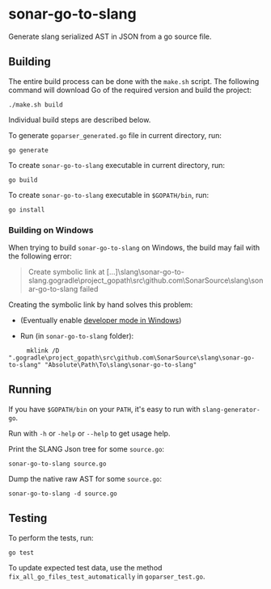# sonar-go-to-slang

Generate slang serialized AST in JSON from a go source file.

## Building

The entire build process can be done with the `make.sh` script. The following command will
download Go of the required version and build the project:

```shell
./make.sh build
```

Individual build steps are described below.

To generate `goparser_generated.go` file in current directory, run:

```shell
go generate
```

To create `sonar-go-to-slang` executable in current directory, run:

```shell
go build
```

To create `sonar-go-to-slang` executable in `$GOPATH/bin`, run:

```shell
go install
```

### Building on Windows

When trying to build `sonar-go-to-slang` on Windows, the build may fail with the following error:

> Create symbolic link at [...]\slang\sonar-go-to-slang\.gogradle\project_gopath\src\github.com\SonarSource\slang\sonar-go-to-slang failed
     
Creating the symbolic link by hand solves this problem:

* (Eventually enable [developer mode in Windows](https://docs.microsoft.com/en-us/windows/uwp/get-started/enable-your-device-for-development))

* Run (in `sonar-go-to-slang` folder):

```shell
     mklink /D ".gogradle\project_gopath\src\github.com\SonarSource\slang\sonar-go-to-slang" "Absolute\Path\To\slang\sonar-go-to-slang"
```

## Running

If you have `$GOPATH/bin` on your `PATH`, it's easy to run with `slang-generator-go`.

Run with `-h` or `-help` or `--help` to get usage help.

Print the SLANG Json tree for some `source.go`:

```shell
sonar-go-to-slang source.go
```

Dump the native raw AST for some `source.go`:

```shell
sonar-go-to-slang -d source.go
```

## Testing

To perform the tests, run:

```shell
go test
```

To update expected test data, use the method `fix_all_go_files_test_automatically` in `goparser_test.go`.
